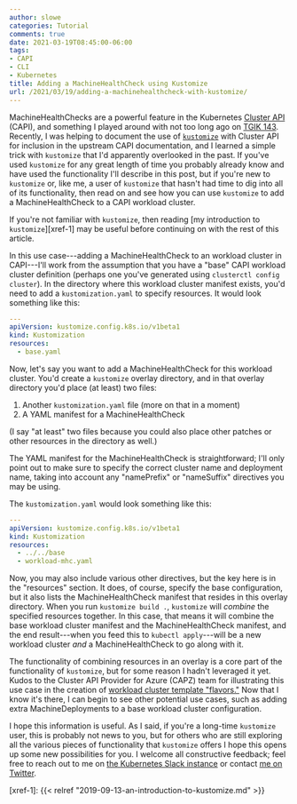 ```yaml
---
author: slowe
categories: Tutorial
comments: true
date: 2021-03-19T08:45:00-06:00
tags:
- CAPI
- CLI
- Kubernetes
title: Adding a MachineHealthCheck using Kustomize
url: /2021/03/19/adding-a-machinehealthcheck-with-kustomize/
---
```


MachineHealthChecks are a powerful feature in the Kubernetes [Cluster API][link-1] (CAPI), and something I played around with not too long ago on [TGIK 143][link-2]. Recently, I was helping to document the use of [`kustomize`][link-3] with Cluster API for inclusion in the upstream CAPI documentation, and I learned a simple trick with `kustomize` that I'd apparently overlooked in the past. If you've used `kustomize` for any great length of time you probably already know and have used the functionality I'll describe in this post, but if you're new to `kustomize` or, like me, a user of `kustomize` that hasn't had time to dig into all of its functionality, then read on and see how you can use `kustomize` to add a MachineHealthCheck to a CAPI workload cluster.<!--more-->

If you're not familiar with `kustomize`, then reading [my introduction to `kustomize`][xref-1] may be useful before continuing on with the rest of this article.

In this use case---adding a MachineHealthCheck to an workload cluster in CAPI---I'll work from the assumption that you have a "base" CAPI workload cluster definition (perhaps one you've generated using `clusterctl config cluster`). In the directory where this workload cluster manifest exists, you'd need to add a `kustomization.yaml` to specify resources. It would look something like this:

```yaml
---
apiVersion: kustomize.config.k8s.io/v1beta1
kind: Kustomization
resources:
  - base.yaml
```

Now, let's say you want to add a MachineHealthCheck for this workload cluster. You'd create a `kustomize` overlay directory, and in that overlay directory you'd place (at least) two files:

1. Another `kustomization.yaml` file (more on that in a moment)
2. A YAML manifest for a MachineHealthCheck

(I say "at least" two files because you could also place other patches or other resources in the directory as well.)

The YAML manifest for the MachineHealthCheck is straightforward; I'll only point out to make sure to specify the correct cluster name and deployment name, taking into account any "namePrefix" or "nameSuffix" directives you may be using.

The `kustomization.yaml` would look something like this:

```yaml
---
apiVersion: kustomize.config.k8s.io/v1beta1
kind: Kustomization
resources:
  - ../../base
  - workload-mhc.yaml
```

Now, you may also include various other directives, but the key here is in the "resources" section. It does, of course, specify the base configuration, but it also lists the MachineHealthCheck manifest that resides in this overlay directory. When you run `kustomize build .`, `kustomize` will _combine_ the specified resources together. In this case, that means it will combine the base workload cluster manifest and the MachineHealthCheck manifest, and the end result---when you feed this to `kubectl apply`---will be a new workload cluster _and_ a MachineHealthCheck to go along with it.

The functionality of combining resources in an overlay is a core part of the functionality of `kustomize`, but for some reason I hadn't leveraged it yet. Kudos to the Cluster API Provider for Azure (CAPZ) team for illustrating this use case in the creation of [workload cluster template "flavors."][link-4] Now that I know it's there, I can begin to see other potential use cases, such as adding extra MachineDeployments to a base workload cluster configuration.

I hope this information is useful. As I said, if you're a long-time `kustomize` user, this is probably not news to you, but for others who are still exploring all the various pieces of functionality that `kustomize` offers I hope this opens up some new possibilities for you. I welcome all constructive feedback; feel free to reach out to me on [the Kubernetes Slack instance][link-5] or contact [me on Twitter][link-6].

[link-1]: https://cluster-api.sigs.k8s.io
[link-2]: https://tgik.io/143
[link-3]: https://github.com/kubernetes-sigs/kustomize/
[link-4]: https://github.com/kubernetes-sigs/cluster-api-provider-azure/tree/master/templates/flavors
[link-5]: https://kubernetes.slack.com
[link-6]: https://twitter.com/scott_lowe
[xref-1]: {{< relref "2019-09-13-an-introduction-to-kustomize.md" >}}
